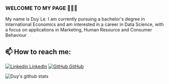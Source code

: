 
### WELCOME TO MY PAGE 👋👋👋
My name is Duy Le. I am currently pursuing a bachelor's degree in International Economics and am interested in a career in Data Science, with a focus on applications in Marketing, Human Resource and Consumer Behaviour<br>
## 📫 How to reach me: 

[![Linkedin](https://i.stack.imgur.com/gVE0j.png) LinkedIn](https://www.linkedin.com/in/vietnguyen-tum/) [![GitHub](https://i.stack.imgur.com/tskMh.png) GitHub](https://github.com/uvipen/) 



![Duy's github stats](https://github-readme-stats-git-masterrstaa-rickstaa.vercel.app/api?username=uvipen&show_icons=true&theme=tokyonight&hide=contribs,prs,issues)


